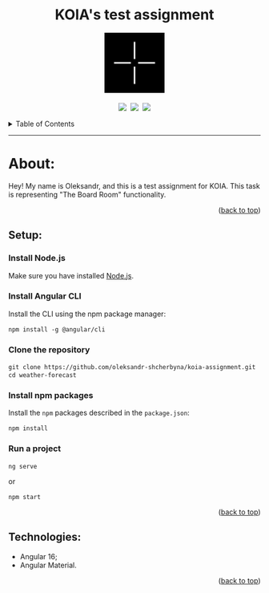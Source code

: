 <h1 align="center" id="readme-top">KOIA's test assignment</h1>

<p align="center">
  <img src="src/assets/images/other/KOIA-logo.png" alt="koia-logo" width="120px" height="120px"/>
  <br>
  <br>
  <a href="https://angular.io/"><img src="https://img.shields.io/badge/Angular%20CLI-v.16.1.1-red.svg"/></a>&nbsp;
  <a href="https://nodejs.org/en"><img src="https://img.shields.io/badge/Node-v.18.16.1-brightgreen.svg"/></a>&nbsp;
  <a href="https://www.npmjs.com/package/npm"><img src="https://img.shields.io/badge/npm-v.9.7.2-green.svg"/></a>
  <br>
</p>

<details>
  <summary>Table of Contents</summary>
  <ol>
    <li><a href="#about-application">About</a></li>
    <li><a href="#setup">Setup</a></li>
    <li><a href="#technologies-and-libraries">Technologies</a></li>
  </ol>
</details>

<hr>

<h1 id="about-application">About:</h1>

Hey! My name is Oleksandr, and this is a test assignment for KOIA. This task is representing "The Board Room" functionality.

<p align="right">(<a href="#readme-top">back to top</a>)</p>


<h2 id="setup">Setup:</h2>

### Install Node.js

Make sure you have installed <a href="https://nodejs.org/en/about/">Node.js</a>.

### Install Angular CLI

Install the CLI using the npm package manager:

```shell
npm install -g @angular/cli
```

### Clone the repository

```shell
git clone https://github.com/oleksandr-shcherbyna/koia-assignment.git
cd weather-forecast
```

### Install npm packages

Install the `npm` packages described in the `package.json`:

```shell
npm install
```

### Run a project

```shell
ng serve
```

or

```shell
npm start
```

<p align="right">(<a href="#readme-top">back to top</a>)</p>


<h2 id="technologies-and-libraries">Technologies:</h2>

* Angular 16;
* Angular Material.

<p align="right">(<a href="#readme-top">back to top</a>)</p>
